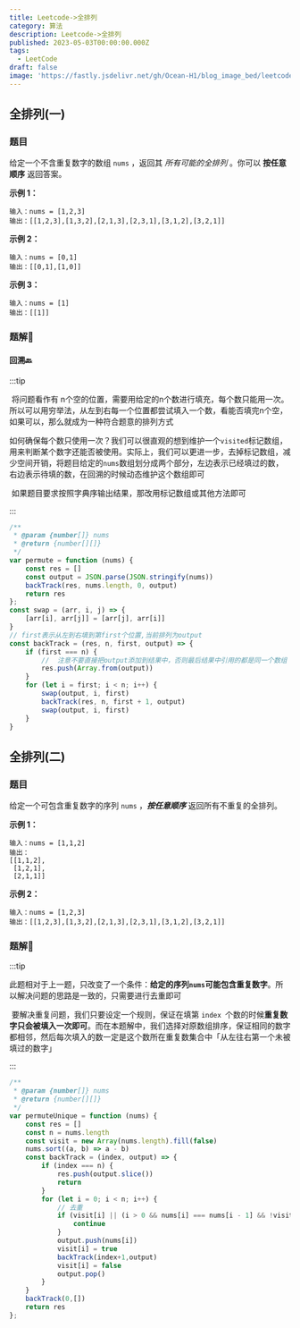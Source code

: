 ```yaml
---
title: Leetcode->全排列
category: 算法
description: Leetcode->全排列
published: 2023-05-03T00:00:00.000Z
tags:
  - LeetCode
draft: false
image: 'https://fastly.jsdelivr.net/gh/Ocean-H1/blog_image_bed/leetcode.png'
---
```


## 全排列(一)

### 题目

给定一个不含重复数字的数组 `nums` ，返回其 *所有可能的全排列* 。你可以 **按任意顺序** 返回答案。

 **示例 1：**

```
输入：nums = [1,2,3]
输出：[[1,2,3],[1,3,2],[2,1,3],[2,3,1],[3,1,2],[3,2,1]]
```

**示例 2：**

```
输入：nums = [0,1]
输出：[[0,1],[1,0]]
```

**示例 3：**

```
输入：nums = [1]
输出：[[1]]
```



### 题解:key:

#### 回溯:back:

:::tip

​		将问题看作有 n个空的位置，需要用给定的n个数进行填充，每个数只能用一次。所以可以用穷举法，从左到右每一个位置都尝试填入一个数，看能否填完n个空，如果可以，那么就成为一种符合题意的排列方式

​		如何确保每个数只使用一次？我们可以很直观的想到维护一个`visited`标记数组，用来判断某个数字还能否被使用。实际上，我们可以更进一步，去掉标记数组，减少空间开销，将题目给定的`nums`数组划分成两个部分，左边表示已经填过的数，右边表示待填的数，在回溯的时候动态维护这个数组即可

​		如果题目要求按照字典序输出结果，那改用标记数组或其他方法即可

:::

```javascript
/**
 * @param {number[]} nums
 * @return {number[][]}
 */
var permute = function (nums) {
    const res = []
    const output = JSON.parse(JSON.stringify(nums))
    backTrack(res, nums.length, 0, output)
    return res
};
const swap = (arr, i, j) => {
    [arr[i], arr[j]] = [arr[j], arr[i]]
}
// first表示从左到右填到第first个位置,当前排列为output
const backTrack = (res, n, first, output) => {
    if (first === n) {
        //  注意不要直接把output添加到结果中，否则最后结果中引用的都是同一个数组
        res.push(Array.from(output))
    }
    for (let i = first; i < n; i++) {
        swap(output, i, first)
        backTrack(res, n, first + 1, output)
        swap(output, i, first)
    }
}
```

## 全排列(二)

### 题目

给定一个可包含重复数字的序列 `nums` ，***按任意顺序*** 返回所有不重复的全排列。

 **示例 1：**

```
输入：nums = [1,1,2]
输出：
[[1,1,2],
 [1,2,1],
 [2,1,1]]
```

**示例 2：**

```
输入：nums = [1,2,3]
输出：[[1,2,3],[1,3,2],[2,1,3],[2,3,1],[3,1,2],[3,2,1]]
```

### 题解:key:



:::tip

​		此题相对于上一题，只改变了一个条件：**给定的序列`nums`可能包含重复数字**。所以解决问题的思路是一致的，只需要进行去重即可

​		要解决重复问题，我们只要设定一个规则，保证在填第 `index `个数的时候**重复数字只会被填入一次即可**。而在本题解中，我们选择对原数组排序，保证相同的数字都相邻，然后每次填入的数一定是这个数所在重复数集合中「从左往右第一个未被填过的数字」

:::

```javascript
/**
 * @param {number[]} nums
 * @return {number[][]}
 */
var permuteUnique = function (nums) {
    const res = []
    const n = nums.length
    const visit = new Array(nums.length).fill(false)
    nums.sort((a, b) => a - b)
    const backTrack = (index, output) => {
        if (index === n) {
            res.push(output.slice())
            return
        }
        for (let i = 0; i < n; i++) {
            // 去重
            if (visit[i] || (i > 0 && nums[i] === nums[i - 1] && !visit[i - 1])){
                continue
            }
            output.push(nums[i])
            visit[i] = true
            backTrack(index+1,output)
            visit[i] = false
            output.pop()
        }
    }
    backTrack(0,[])
    return res
};
```

